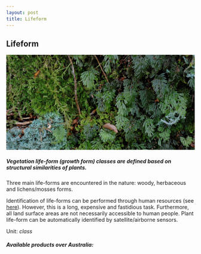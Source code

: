 ```yaml
---
layout: post
title: Lifeform
---
```


## Lifeform

![Lifeform](/assets/img/wales/big/lifeform.jpg)

##### Vegetation life-form (growth form) classes are defined based on structural similarities of plants.

Three main life-forms are encountered in the nature: woody, herbaceous and lichens/mosses forms.

Identification of life-forms can be performed through human resources (see [here](https://livingearth.aber.ac.uk/data/ground-measurements/technics/lifeform-ground-measurements/)). However, this is a long, expensive and fastidious task. Furthermore, all land surface areas are not necessarily accessible to human people. Plant life-form can be automatically identified by satellite/airborne sensors.

Unit: _class_

##### Available products over Australia: